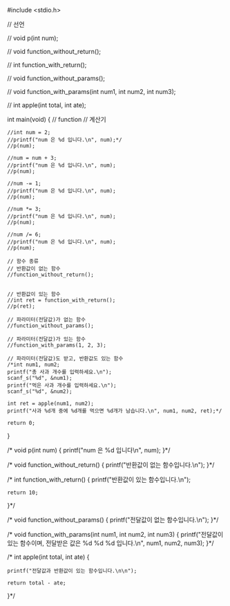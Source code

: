 #include <stdio.h>

// 선언

// void p(int num);

// void function_without_return();

// int function_with_return();

// void function_without_params();

// void function_with_params(int num1, int num2, int num3);

// int apple(int total, int ate);


int main(void) {
	// function
	// 계산기

	//int num = 2;
	//printf("num 은 %d 입니다.\n", num);*/
	//p(num);

	//num = num + 3;
	//printf("num 은 %d 입니다.\n", num);
	//p(num);

	//num -= 1;
	//printf("num 은 %d 입니다.\n", num);
	//p(num);

	//num *= 3;
	//printf("num 은 %d 입니다.\n", num);
	//p(num);

	//num /= 6;
	//printf("num 은 %d 입니다.\n", num);
	//p(num);

	// 함수 종류
	// 반환값이 없는 함수
	//function_without_return();


	// 반환값이 있는 함수
	//int ret = function_with_return();
	//p(ret);

	// 파라미터(전달값)가 없는 함수
	//function_without_params();

	// 파라미터(전달값)가 있는 함수
	//function_with_params(1, 2, 3);

	// 파라미터(전달값)도 받고, 반환값도 있는 함수
	/*int num1, num2; 
	printf("총 사과 개수를 입력하세요.\n");
	scanf_s("%d", &num1);
	printf("먹은 사과 개수를 입력하세요.\n");
	scanf_s("%d", &num2);

	int ret = apple(num1, num2);
	printf("사과 %d개 중에 %d개를 먹으면 %d개가 남습니다.\n", num1, num2, ret);*/

	return 0;
}

/* void p(int num) {
	printf("num 은 %d 입니다\n", num);
}*/


/* void function_without_return() {
	printf("반환값이 없는 함수입니다.\n");
}*/

/* int function_with_return() {
	printf("반환값이 있는 함수입니다.\n");

	return 10;
}*/

/* void function_without_params() {
	printf("전달값이 없는 함수입니다.\n");
}*/

/* void function_with_params(int num1, int num2, int num3) {
	printf("전달값이 있는 함수이며, 전달받은 값은 %d %d %d 입니다.\n", num1, num2, num3);
}*/

/* int apple(int total, int ate) {

	printf("전달값과 반환값이 있는 함수입니다.\n\n");

	return total - ate;
}*/
